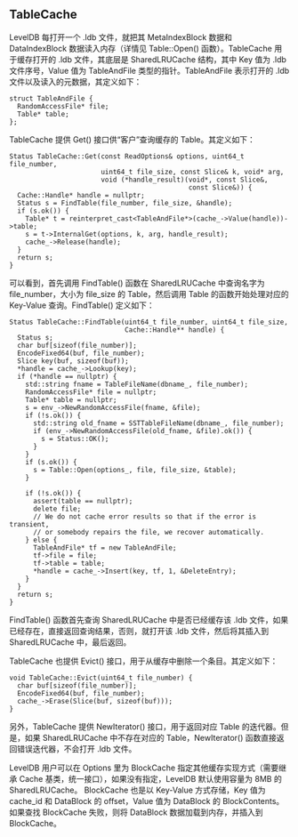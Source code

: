 ## TableCache
LevelDB 每打开一个 .ldb 文件，就把其 MetaIndexBlock 数据和 DataIndexBlock 数据读入内存（详情见 Table::Open() 函数）。TableCache 用于缓存打开的 .ldb 文件，其底层是 SharedLRUCache 结构，其中 Key 值为 .ldb 文件序号，Value 值为 TableAndFile 类型的指针。TableAndFile 表示打开的 .ldb 文件以及读入的元数据，其定义如下：
```
struct TableAndFile {
  RandomAccessFile* file;
  Table* table;
};
```
TableCache 提供 Get() 接口供“客户”查询缓存的 Table。其定义如下：
```
Status TableCache::Get(const ReadOptions& options, uint64_t file_number,
                       uint64_t file_size, const Slice& k, void* arg,
                       void (*handle_result)(void*, const Slice&,
                                             const Slice&)) {
  Cache::Handle* handle = nullptr;
  Status s = FindTable(file_number, file_size, &handle);
  if (s.ok()) {
    Table* t = reinterpret_cast<TableAndFile*>(cache_->Value(handle))->table;
    s = t->InternalGet(options, k, arg, handle_result);
    cache_->Release(handle);
  }
  return s;
}
```
可以看到，首先调用 FindTable() 函数在 SharedLRUCache 中查询名字为 file_number，大小为 file_size 的 Table，然后调用 Table 的函数开始处理对应的 Key-Value 查询。FindTable() 定义如下：
```
Status TableCache::FindTable(uint64_t file_number, uint64_t file_size,
                             Cache::Handle** handle) {
  Status s;
  char buf[sizeof(file_number)];
  EncodeFixed64(buf, file_number);
  Slice key(buf, sizeof(buf));
  *handle = cache_->Lookup(key);
  if (*handle == nullptr) {
    std::string fname = TableFileName(dbname_, file_number);
    RandomAccessFile* file = nullptr;
    Table* table = nullptr;
    s = env_->NewRandomAccessFile(fname, &file);
    if (!s.ok()) {
      std::string old_fname = SSTTableFileName(dbname_, file_number);
      if (env_->NewRandomAccessFile(old_fname, &file).ok()) {
        s = Status::OK();
      }
    }
    if (s.ok()) {
      s = Table::Open(options_, file, file_size, &table);
    }

    if (!s.ok()) {
      assert(table == nullptr);
      delete file;
      // We do not cache error results so that if the error is transient,
      // or somebody repairs the file, we recover automatically.
    } else {
      TableAndFile* tf = new TableAndFile;
      tf->file = file;
      tf->table = table;
      *handle = cache_->Insert(key, tf, 1, &DeleteEntry);
    }
  }
  return s;
}
```
FindTable() 函数首先查询 SharedLRUCache 中是否已经缓存该 .ldb 文件，如果已经存在，直接返回查询结果，否则，就打开该 .ldb 文件，然后将其插入到 SharedLRUCache 中，最后返回。

TableCache 也提供 Evict() 接口，用于从缓存中删除一个条目。其定义如下：
```
void TableCache::Evict(uint64_t file_number) {
  char buf[sizeof(file_number)];
  EncodeFixed64(buf, file_number);
  cache_->Erase(Slice(buf, sizeof(buf)));
}
```
另外，TableCache 提供 NewIterator() 接口，用于返回对应 Table 的迭代器。但是，如果 SharedLRUCache 中不存在对应的 Table，NewIterator() 函数直接返回错误迭代器，不会打开 .ldb 文件。

LevelDB 用户可以在 Options 里为 BlockCache 指定其他缓存实现方式（需要继承 Cache 基类，统一接口），如果没有指定，LevelDB 默认使用容量为 8MB 的 SharedLRUCache。 BlockCache 也是以 Key-Value 方式存储，Key 值为 cache_id 和 DataBlock 的 offset，Value 值为 DataBlock 的 BlockContents。如果查找 BlockCache 失败，则将 DataBlock 数据加载到内存，并插入到 BlockCache。